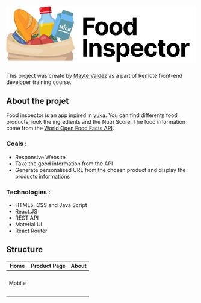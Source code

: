 # ![Food Inspector logo](https://raw.githubusercontent.com/mayte-valdez/FoodInspector/master/src/images/logoFoodInspector.svg)

This project was create by [Mayte Valdez](https://github.com/mayte-valdez) as a part of Remote front-end developer training course.


## About the projet
Food inspector is an app inpired in [yuka](https://yuka.io/). 
You can find differents food products, look the ingredients and the Nutri Score. The food information come from the [World Open Food Facts API](https://world.openfoodfacts.org).

### Goals :
- Responsive Website
- Take the good information from the API
- Generate personalised URL from the chosen product and display the products informations


### Technologies :
- HTML5, CSS and Java Script
- React.JS
- REST API
- Material UI
- React Router 

## Structure

| Home | Product Page | About |
| --- | --- | --- | 
| <img src="">  | <img src=""> |  <img src="">  | 
| Mobile | 
| <img src=""> |
